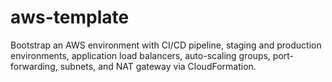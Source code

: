 # aws-template
Bootstrap an AWS environment with CI/CD pipeline, staging and production environments, application load balancers, auto-scaling groups, port-forwarding, subnets, and NAT gateway via CloudFormation.
